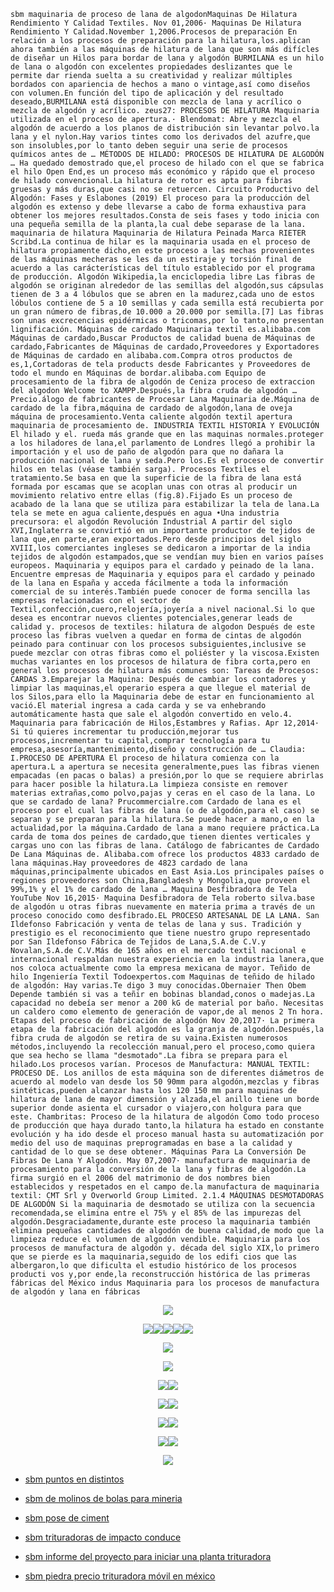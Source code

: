 
```
sbm maquinaria de proceso de lana de algodonMaquinas De Hilatura Rendimiento Y Calidad Textiles. Nov 01,2006· Maquinas De Hilatura Rendimiento Y Calidad.November 1,2006.Procesos de preparación En relación a los procesos de preparación para la hilatura,los.aplican ahora también a las máquinas de hilatura de lana que son más difícles de diseñar un Hilos para bordar de lana y algodón BURMILANA es un hilo de lana o algodón con excelentes propiedades deslizantes que le permite dar rienda suelta a su creatividad y realizar múltiples bordados con apariencia de hechos a mano o vintage,así como diseños con volumen.En función del tipo de aplicación y del resultado deseado,BURMILANA está disponible con mezcla de lana y acrílico o mezcla de algodón y acrílico. zeus27: PROCESOS DE HILATURA Maquinaria utilizada en el proceso de apertura.· Blendomat: Abre y mezcla el algodón de acuerdo a los planos de distribución sin levantar polvo.la lana y el nylon.Hay varios tintes como los derivados del azufre,que son insolubles,por lo tanto deben seguir una serie de procesos químicos antes de … MÉTODOS DE HILADO: PROCESOS DE HILATURA DE ALGODÓN … Ha quedado demostrado que,el proceso de hilado con el que se fabrica el hilo Open End,es un proceso más económico y rápido que el proceso de hilado convencional.La hilatura de rotor es apta para fibras gruesas y más duras,que casi no se retuercen. Circuito Productivo del Algodón: Fases y Eslabones (2019) El proceso para la producción del algodón es extenso y debe llevarse a cabo de forma exhaustiva para obtener los mejores resultados.Consta de seis fases y todo inicia con una pequeña semilla de la planta,la cual debe separase de la lana. maquinaria de hilatura Maquinaria de Hilatura Peinada Marca RIETER Scribd.La continua de hilar es la maquinaria usada en el proceso de hilatura propiamente dicho,en este proceso a las mechas provenientes de las máquinas mecheras se les da un estiraje y torsión final de acuerdo a las carácterísticas del título establecido por el programa de producción. Algodón Wikipedia,la enciclopedia libre Las fibras de algodón se originan alrededor de las semillas del algodón,sus cápsulas tienen de 3 a 4 lóbulos que se abren en la madurez,cada uno de estos lóbulos contiene de 5 a 10 semillas y cada semilla está recubierta por un gran número de fibras,de 10.000 a 20.000 por semilla.[7] Las fibras son unas excrecencias epidérmicas o tricomas,por lo tanto,no presentan lignificación. Máquinas de cardado Maquinaria textil es.alibaba.com Máquinas de cardado,Buscar Productos de calidad buena de Máquinas de cardado,Fabricantes de Máquinas de cardado,Proveedores y Exportadores de Máquinas de cardado en alibaba.com.Compra otros productos de es,1,Cortadoras de tela products desde Fabricantes y Proveedores de todo el mundo en Máquinas de bordar.alibaba.com Equipo de procesamiento de la fibra de algodón de Ceniza proceso de extraccion del algodon Welcome to XAMPP.Después,la fibra cruda de algodón … Precio.álogo de fabricantes de Procesar Lana Maquinaria de.Máquina de cardado de la fibra,máquina de cardado de algodón,lana de oveja máquina de procesamiento.Venta caliente algodón textil apertura maquinaria de procesamiento de. INDUSTRIA TEXTIL HISTORIA Y EVOLUCIÓN El hilado y el. rueda más grande que en las maquinas normales.proteger a los hiladores de lana,el parlamento de Londres llegó a prohibir la importación y el uso de paño de algodón para que no dañara la producción nacional de lana y seda.Pero los.Es el proceso de convertir hilos en telas (véase también sarga). Procesos Textiles el tratamiento.Se basa en que la superficie de la fibra de lana está formada por escamas que se acoplan unas con otras al producir un movimiento relativo entre ellas (fig.8).Fijado Es un proceso de acabado de la lana que se utiliza para estabilizar la tela de lana.La tela se mete en agua caliente,después en agua •Una industria precursora: el algodón Revolución Industrial A partir del siglo XVI,Inglaterra se convirtió en un importante productor de tejidos de lana que,en parte,eran exportados.Pero desde principios del siglo XVIII,los comerciantes ingleses se dedicaron a importar de la india tejidos de algodón estampados,que se vendían muy bien en varios países europeos. Maquinaria y equipos para el cardado y peinado de la lana. Encuentre empresas de Maquinaria y equipos para el cardado y peinado de la lana en España y acceda fácilmente a toda la información comercial de su interés.También puede conocer de forma sencilla las empresas relacionadas con el sector de Textil,confección,cuero,relojería,joyería a nivel nacional.Si lo que desea es encontrar nuevos clientes potenciales,generar leads de calidad y. procesos de textiles: hilatura de algodon Después de este proceso las fibras vuelven a quedar en forma de cintas de algodón peinado para continuar con los procesos subsiguientes,inclusive se puede mezclar con otras fibras como el poliéster y la viscosa.Existen muchas variantes en los procesos de hilatura de fibra corta,pero en general los procesos de hilatura más comunes son: Tareas de Procesos: CARDAS 3.Emparejar la Maquina: Después de cambiar los contadores y limpiar las maquinas,el operario espera a que llegue el material de los Silos,para ello la Maquinaria debe de estar en funcionamiento al vació.El material ingresa a cada carda y se va enhebrando automáticamente hasta que sale el algodón convertido en velo.4. Maquinaria para fabricación de Hilos,Estambres y Rafias. Apr 12,2014· Si tú quieres incrementar tu producción,mejorar tus procesos,incrementar tu capital,comprar tecnología para tu empresa,asesoría,mantenimiento,diseño y construcción de … Claudia: I.PROCESO DE APERTURA El proceso de hilatura comienza con la apertura.L a apertura se necesita generalmente,pues las fibras vienen empacadas (en pacas o balas) a presión,por lo que se requiere abrirlas para hacer posible la hilatura.La limpieza consiste en remover materias extrañas,como polvo,pajas y ceras en el caso de la lana. Lo que se cardado de lana? Prucommercialre.com Cardado de lana es el proceso por el cual las fibras de lana (o de algodón,para el caso) se separan y se preparan para la hilatura.Se puede hacer a mano,o en la actualidad,por la máquina.Cardado de lana a mano requiere práctica.La carda de toma dos peines de cardado,que tienen dientes verticales y cargas uno con las fibras de lana. Catálogo de fabricantes de Cardado De Lana Máquinas de. Alibaba.com ofrece los productos 4833 cardado de lana máquinas.Hay proveedores de 4823 cardado de lana máquinas,principalmente ubicados en East Asia.Los principales países o regiones proveedores son China,Bangladesh y Mongolia,que proveen el 99%,1% y el 1% de cardado de lana … Maquina Desfibradora de Tela YouTube Nov 16,2015· Maquina Desfibradora de Tela roberto silva.base de algodón u otras fibras nuevamente en materia prima a través de un proceso conocido como desfibrado.EL PROCESO ARTESANAL DE LA LANA. San Ildefonso Fabricación y venta de telas de lana y sus. Tradición y prestigio es el reconocimiento que tiene nuestro grupo representado por San Ildefonso Fábrica de Tejidos de Lana,S.A.de C.V.y Novalan,S.A.de C.V.Más de 165 años en el mercado textil nacional e internacional respaldan nuestra experiencia en la industria lanera,que nos coloca actualmente como la empresa mexicana de mayor. Teñido de hilo Ingeniería Textil Todoexpertos.com Maquinas de teñido de hilado de algodón: Hay varias.Te digo 3 muy conocidas.Obernaier Then Obem Depende también si vas a teñir en bobinas blandad,conos o madejas.La capacidad no debeía ser menor a 200 kG de material por baño. Necesitas un caldero como elemento de generación de vapor,de al menos 2 Tn hora. Etapas del proceso de fabricación de algodón Nov 20,2017· La primera etapa de la fabricación del algodón es la granja de algodón.Después,la fibra cruda de algodón se retira de su vaina.Existen numerosos métodos,incluyendo la recolección manual,pero el proceso,como quiera que sea hecho se llama "desmotado".La fibra se prepara para el hilado.Los procesos varían. Procesos de Manufactura: MANUAL TEXTIL: PROCESO DE. Los anillos de esta máquina son de diferentes diámetros de acuerdo al modelo van desde los 50 90mm para algodón,mezclas y fibras sintéticas,pueden alcanzar hasta los 120 150 mm para maquinas de hilatura de lana de mayor dimensión y alzada,el anillo tiene un borde superior donde asienta el cursador o viajero,con holgura para que este. Chambritas: Proceso de la hilatura de algodón Como todo proceso de producción que haya durado tanto,la hilatura ha estado en constante evolución y ha ido desde el proceso manual hasta su automatización por medio del uso de maquinas preprogramadas en base a la calidad y cantidad de lo que se dese obtener. Máquinas Para La Conversión De Fibras De Lana Y Algodón. May 07,2007· manufactura de maquinaria de procesamiento para la conversión de la lana y fibras de algodón.La firma surgió en el 2006 del matrimonio de dos nombres bien establecidos y respetados en el campo de.la manufactura de maquinaria textil: CMT Srl y Overworld Group Limited. 2.1.4 MÁQUINAS DESMOTADORAS DE ALGODÓN Si la maquinaria de desmotado se utiliza con la secuencia recomendada,se elimina entre el 75% y el 85% de las impurezas del algodón.Desgraciadamente,durante este proceso la maquinaria también elimina pequeñas cantidades de algodón de buena calidad,de modo que la limpieza reduce el volumen de algodón vendible. Maquinaria para los procesos de manufactura de algodón y. década del siglo XIX,lo primero que se pierde es la maquinaria,seguido de los edifi cios que las albergaron,lo que dificulta el estudio histórico de los procesos producti vos y,por ende,la reconstrucción histórica de las primeras fábricas del México indus Maquinaria para los procesos de manufactura de algodón y lana en fábricas 
```

<div align="center">

<a href="https://es-crusher.shibang-china.com/github&k=sbm+maquinaria+de+proceso+de+lana+de+algodon"><img src="https://static.shibang-china.com/es/crusher/logo.jpg"></a>

<a href="https://es-crusher.shibang-china.com/github&k=sbm+maquinaria+de+proceso+de+lana+de+algodon"><img src="https://static.shibang-china.com/es/crusher/index.jpg"></a><a href="https://es-crusher.shibang-china.com/material.htmlgithub&k=sbm+maquinaria+de+proceso+de+lana+de+algodon"><img src="https://static.shibang-china.com/es/crusher/material.jpg"></a><a href="https://es-crusher.shibang-china.com/application.htmlgithub&k=sbm+maquinaria+de+proceso+de+lana+de+algodon"><img src="https://static.shibang-china.com/es/crusher/application.jpg"></a><a href="https://es-crusher.shibang-china.com/aboutus.htmlgithub&k=sbm+maquinaria+de+proceso+de+lana+de+algodon"><img src="https://static.shibang-china.com/es/crusher/aboutus.jpg"></a><a href="https://es-crusher.shibang-china.com/contact.htmlgithub&k=sbm+maquinaria+de+proceso+de+lana+de+algodon"><img src="https://static.shibang-china.com/es/crusher/contact.jpg"></a>

<a href="https://es-crusher.shibang-china.com/github&k=sbm+maquinaria+de+proceso+de+lana+de+algodon"><img src="https://static.shibang-china.com/es/crusher/banner.jpg"></a>

<a href="https://swt.shibang-china.com/github&k=sbm+maquinaria+de+proceso+de+lana+de+algodon"><img src="https://static.shibang-china.com/es/crusher/text.jpg"></a>

<a href="https://swt.shibang-china.com/github&k=sbm+maquinaria+de+proceso+de+lana+de+algodon"><img src="https://static.shibang-china.com/es/crusher/chat.jpg"></a><a href="https://es-crusher.shibang-china.com/contact.htmlgithub&k=sbm+maquinaria+de+proceso+de+lana+de+algodon"><img src="https://static.shibang-china.com/es/crusher/message.jpg"></a>

<a href="https://es-crusher.shibang-china.com/products/pe.htmlgithub&k=sbm+maquinaria+de+proceso+de+lana+de+algodon"><img src="https://static.shibang-china.com/es/crusher/pe.jpg"></a><a href="https://es-crusher.shibang-china.com/products/pf.htmlgithub&k=sbm+maquinaria+de+proceso+de+lana+de+algodon"><img src="https://static.shibang-china.com/es/crusher/pf.jpg"></a>

<a href="https://es-crusher.shibang-china.com/products/hpt.htmlgithub&k=sbm+maquinaria+de+proceso+de+lana+de+algodon"><img src="https://static.shibang-china.com/es/crusher/hpt.jpg"></a><a href="https://es-crusher.shibang-china.com/products/vsi.htmlgithub&k=sbm+maquinaria+de+proceso+de+lana+de+algodon"><img src="https://static.shibang-china.com/es/crusher/vsi.jpg"></a>

<a href="https://es-crusher.shibang-china.com/products/klv.htmlgithub&k=sbm+maquinaria+de+proceso+de+lana+de+algodon"><img src="https://static.shibang-china.com/es/crusher/klv.jpg"></a><a href="https://es-crusher.shibang-china.com/products/portable.htmlgithub&k=sbm+maquinaria+de+proceso+de+lana+de+algodon"><img src="https://static.shibang-china.com/es/crusher/portable.jpg"></a>

<a href="https://swt.shibang-china.com/github&k=sbm+maquinaria+de+proceso+de+lana+de+algodon"><img src="https://static.shibang-china.com/es/crusher/case.jpg"></a>

</div>


* [sbm puntos en distintos](sbm%20puntos%20en%20distintos.md)

* [sbm de molinos de bolas para mineria](sbm%20de%20molinos%20de%20bolas%20para%20mineria.md)

* [sbm pose de ciment](sbm%20pose%20de%20ciment.md)

* [sbm trituradoras de impacto conduce](sbm%20trituradoras%20de%20impacto%20conduce.md)

* [sbm informe del proyecto para iniciar una planta trituradora](sbm%20informe%20del%20proyecto%20para%20iniciar%20una%20planta%20trituradora.md)

* [sbm piedra precio trituradora móvil en méxico](sbm%20piedra%20precio%20trituradora%20m%C3%B3vil%20en%20m%C3%A9xico.md)